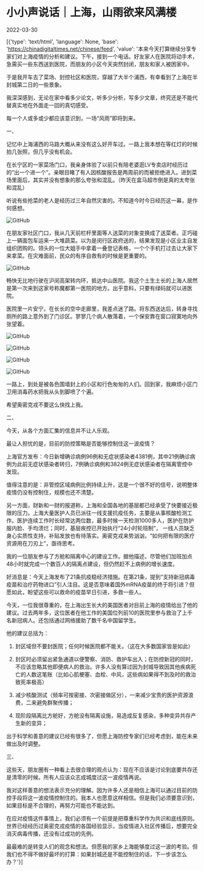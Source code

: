 # 小小声说话｜上海，山雨欲来风满楼

2022-03-30

[{'type': 'text/html', 'language': None, 'base': 'https://chinadigitaltimes.net/chinese/feed', 'value': '本来今天打算继续分享专家们对上海疫情的分析和建议。下午，接到一个电话。好友家人在医院将动手术，急需买一些东西送到医院，而朋友的小区今天突然封闭，朋友和家人被困家中。

于是我开车去了菜场、封控社区和医院，穿越了大半个浦西，有幸看到了上海在半封城第二日的一些景象。

我深深感到，无论在家中看多少论文，听多少分析，写多少文章，终究还是不能代替真实地在外面走一回的真切感受。

每一个人或多或少都应该意识到，一场“风雨”即将到来。

一、

记忆中上海浦西的马路大概从来没有这么好开车过。一路上我本想在等红灯的时候拍几张照，但几乎没有机会。

在长宁区的一家菜场门口，我亲身体验了以前只有陪老婆逛LV专卖店时经历过的“出一个进一个”。亲眼目睹了有人因核酸报告是两周前的而被拒绝进入。进到菜场里面后，其实并没有想象的那么夸张和混乱。（昨天在盒马超市倒是真的太夸张和混乱）

听说有些抢菜的老人是经历过三年自然灾害的。不知道今时今日经历这一幕，是作何感想。

![GitHub](https://chinadigitaltimes.net/chinese/files/2022/03/post-678834-6243c1527d177.png)

在朋友家社区门口，我从几天前栏杆里面等人送菜的对象变换成了送菜者。正巧碰上一辆面包车运来一大堆蔬菜。以为是闵行区政府送的，结果发现是小区业主自发组织团购的。领头的一位大姐手中拿着一叠登记表格，一个个手机打过去让大家下来拿菜。在灾难面前，民众的有序自救有的时候是更重要的。

![GitHub](https://chinadigitaltimes.net/chinese/files/2022/03/post-678834-6243c152a57c6.png)

畅快无比地行驶在沪闵高架转内环，抵达中山医院。我这个土生土长的上海人居然是第一次来到这家号称魔都第一医院的地方。出乎意料，只要有绿码就可以进医院。

医院里一片安宁。在长长的空中走廊里，我差点迷了路。将东西送达后，转身寻找厕所的路上意外到了门诊区。寥寥几个病人散落着，一个保安靠在窗口寂寞地向外张望着。

![GitHub](https://chinadigitaltimes.net/chinese/files/2022/03/post-678834-6243c152c4b2b.png)

![GitHub](https://chinadigitaltimes.net/chinese/files/2022/03/post-678834-6243c152e475b.png)

![GitHub](https://chinadigitaltimes.net/chinese/files/2022/03/post-678834-6243c15310cb0.png)

![GitHub](https://chinadigitaltimes.net/chinese/files/2022/03/post-678834-6243c15327c7d.png)

一路上，到处是被各色围墙封上的小区和行色匆匆的人们。回到家，我麻烦小区门卫用消毒药水把我从头到脚喷了个遍。

希望奥密克戎不要这么快找上我。

二、

今天，从各个方面汇集的信息并不让人乐观。

最让人担忧的是，目前的防控策略是否能够控制住这一波疫情？

上海官方发布：今日新增确诊病例96例和无症状感染者4381例，其中21例确诊病例为此前无症状感染者转归，7例确诊病例和3824例无症状感染者在隔离管控中发现。

值得注意的是：非管控区域病例比例持续上升，这是一个很不好的信号，说明整体疫情仍没有控制住，规模也还不清楚。

另一方面，财新和一财的报道称，上海和全国各地的基层都已经承受了快要接近极限的压力。上海大量医护人员已派往一线支援抗疫任务，主要是从事核酸检测工作。医护连续工作时长经常达两位数，最多时候一天检测1000多人，医护在防护服内脸、手均溃烂；同时，基层疾控已开始执行“24小时轮班制”， 一线人员缺乏身心实质性支持，补贴发放也有待落实。奥密克戎来势汹汹，“如何把有限的医疗资源用在刀刃上”，亟待思考。

我的一位朋友参与了方舱和隔离中心的建设工作。据他描述，尽管他们加班加点48小时就完成一个数百人的隔离点建设，但仍然赶不上病例的增长速度。

好消息是：今天上海发布了21条抗疫稳经济措施。在第21条，提到“支持新冠病毒疫苗和治疗药物进口”引人注目。这是否意味着国外mRNA疫苗的终于将引进？但愿如此，盼望这些可以救命的疫苗早日引进，多救一些人。

今天，一位我很尊重的，在上海出生长大的美国医者对目前上海的疫情给出了他的建议。过去两年多，这位医者在他工作的美国位列前10的医院里参与救治了上千名新冠病人。还包括通过网络援助了数千名中国留学生。

他的建议总括为：

1. 封区域但不要封医院；任何时候医院都不能关。（这在大多数国家皆是如此）

2. 封区时必须留出紧急通道以便警察、消防、救护车出入；在防控新冠的同时，不应该忽略其他即便病人的救治。许多人没有算过因为封城导致因其他疾病死亡的人数这笔账（比如心肌梗塞、血栓、中风，这些病如果得不到及时的救治致死率极高）

3. 减少核酸测试（频率可按密接、次密接做区分），一来减少宝贵的医护资源浪费，二来避免群聚传播；

4. 现阶段隔离比方舱好，方舱没有隔离设施，易造成反复感染，多种变异共存产生新的变异；

出于科学和善意的建议已经有很多了，但愿上海防控专家们已经考虑到，能在未来做出及时调整。

三、

这些天，朋友圈有一种看上去很合理的观点认为：现在不应该是讨论到底要共存还是清零的时候。所有人应该众志成城度过这一波疫情再说。

我对这样善意的想法表示充分的理解。因为许多人还是相信上海可以通过目前的防控手段将这一波疫情控制住的。我本人也愿意这样相信。但是我们必须要意识到，如果目标是不合理的，再努力可能也不能达到。

在应对疫情这件事情上，我们必须有一个前提是把尊重科学作为共识和底线原则。世界已经经历过奥密克戎疫情的各国经验显示，当疫情进入社区传播后，想要完全消灭病毒传播，还没有过成功的先例。

最最难的是转变人们的观念和想法。但愿我的家乡上海能够度过这一波的考验。但我们也不得不做好最坏的打算：如果封城还是不能控制住的话，下一步该怎么办？'}]